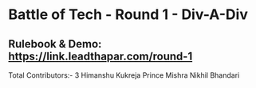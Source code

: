 # Battle of Tech - Round 1 - Div-A-Div

## Rulebook & Demo: https://link.leadthapar.com/round-1

Total Contributors:- 3
Himanshu Kukreja
Prince Mishra
Nikhil Bhandari
